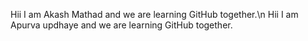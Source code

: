 Hii I am Akash Mathad and we are learning GitHub together.\n Hii I am Apurva
updhaye and we are learning GitHub together.

